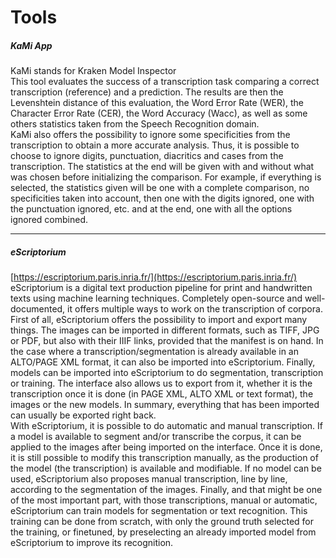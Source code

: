 # Tools

##### KaMi App 
KaMi stands for Kraken Model Inspector  
This tool evaluates the success of a transcription task comparing a correct transcription (reference) and a prediction. The results are then the Levenshtein distance of this evaluation, the Word Error Rate (WER), the Character Error Rate (CER), the Word Accuracy (Wacc), as well as some others statistics taken from the Speech Recognition domain.  
KaMi also offers the possibility to ignore some specificities from the transcription to obtain a more accurate analysis. Thus, it is possible to choose to ignore digits, punctuation, diacritics and cases from the transcription. The statistics at the end will be given with and without what was chosen before initializing the comparison. For example, if everything is selected, the statistics given will be one with a complete comparison, no specificities taken into account, then one with the digits ignored, one with the punctuation ignored, etc. and at the end, one with all the options ignored combined.


----------

##### eScriptorium
[https://escriptorium.paris.inria.fr/](https://escriptorium.paris.inria.fr/)  
eScriptorium is a digital text production pipeline for print and handwritten texts using machine learning techniques. Completely open-source and well-documented, it offers multiple ways to work on the transcription of corpora.  
First of all, eScriptorium offers the possibility to import and export many things. The images can be imported in different formats, such as TIFF, JPG or PDF, but also with their IIIF links, provided that the manifest is on hand. In the case where a transcription/segmentation is already available in an ALTO/PAGE XML format, it can also be imported into eScriptorium. Finally, models can be imported into eScriptorium to do segmentation, transcription or training. The interface also allows us to export from it, whether it is the transcription once it is done (in PAGE XML, ALTO XML or text format), the images or the new models. In summary, everything that has been imported can usually be exported right back.  
With eScriptorium, it is possible to do automatic and manual transcription. If a model is available to segment and/or transcribe the corpus, it can be applied to the images after being imported on the interface. Once it is done, it is still possible to modify this transcription manually, as the production of the model (the transcription) is available and modifiable. If no model can be used, eScriptorium also proposes manual transcription, line by line, according to the segmentation of the images. 
Finally, and that might be one of the most important part, with those transcriptions, manual or automatic, eScriptorium can train models for segmentation or text recognition. This training can be done from scratch, with only the ground truth selected for the training, or finetuned, by preselecting an already imported model from eScriptorium to improve its recognition.